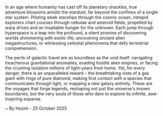 
In an age where humanity has cast off its planetary shackles, true adventure blossoms amidst the stardust, far beyond the confines of a single star system. Piloting sleek starships through the cosmic ocean, intrepid explorers chart courses through nebulae and asteroid fields, propelled by warp drives and an insatiable hunger for the unknown. Each jump through hyperspace is a leap into the profound, a silent promise of discovering worlds shimmering with exotic life, uncovering ancient alien megastructures, or witnessing celestial phenomena that defy terrestrial comprehension.

The perils of galactic travel are as boundless as the void itself: navigating treacherous gravitational anomalies, evading hostile alien empires, or facing the crushing isolation millions of light-years from home. Yet, for every danger, there is an unparalleled reward – the breathtaking vista of a gas giant with rings of pure diamond, making first contact with a species that communicates through light, or mapping a new galaxy entirely. These are the voyages that forge legends, reshaping not just the universe's known boundaries, but the very souls of those who dare to explore its infinite, awe-inspiring expanse.

~ By Hozmi - 25 October 2025

